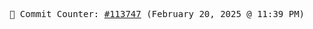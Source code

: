 <p align="center">
    <samp>
        📮 Commit Counter: <a href="https://github.com/Javascript-void0/Javascript-void0/commits/main">#113747</a> (February 20, 2025 @ 11:39 PM)
    </samp>
</p>